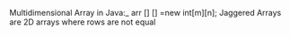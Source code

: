 Multidimensional Array in Java:_
arr [] [] =new int[m][n];
Jaggered Arrays are 2D arrays where rows are  not equal
